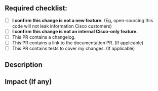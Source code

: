 ## Required checklist:
<!--- When creating a PR, all these boxes must be completed unless otherwise specified! -->
- [ ] **I confirm this change is not a new feature.** (Eg, open-sourcing this code will not leak information Cisco customers)
- [ ] **I confirm this change is not an internal Cisco-only feature.**
- [ ] This PR contains a changelog.
- [ ] This PR contains a link to the documentation PR. (If applicable)
- [ ] This PR contains tests to cover my changes. (If applicable)

## Description
<!--- Describe your changes in detail. Why is this change required? What problem does it solve? Include images if that helps. -->

## Impact (If any)
<!--- Is there any negative impact this PR could cause? Breaking users etc -->
